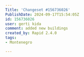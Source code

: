 ```yaml
---
Title: 'Changeset #156736026'
PublishDate: 2024-09-17T15:54:05Z
id: 156736026
user: gerti kida
comment: added new buildings
created_by: Rapid 2.4.0
tags:
- Montenegro

---
```

